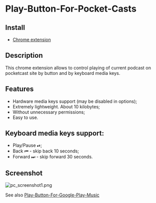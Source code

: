 Play-Button-For-Pocket-Casts
============================


## Install
- [Chrome extension](https://chrome.google.com/webstore/detail/playpause-button-for-pock/hjbjkjcfafoacocnpjpffdoblmgloecl)

## Description

This chrome extension allows to control playing of current podcast on pocketcast site by button and by keyboard media keys.

## Features
- Hardware media keys support (may be disabled in options);
- Extremely lightweight. About 10 kilobytes;
- Without unnecessary permissions;
- Easy to use.

## Keyboard media keys support:
 - Play/Pause ⏯;
 - Back ⏮ - skip back 10 seconds;
 - Forward ⏭ - skip forward 30 seconds.

## Screenshot

![pc_screenshot1.png](http://download.illuzor.com/images/github/pc_screenshot1.png)

See also [Play-Button-For-Google-Play-Music](https://github.com/illuzor/Play-Button-For-Google-Play-Music)

